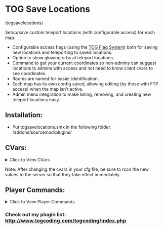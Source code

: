 # TOG Save Locations
(togsavelocations)

Setup/save custom teleport locations (with configurable access) for each map.

* Configurable access flags (using the [TOG Flag System](https://www.togcoding.com/togcoding/index.php#TOGFlagSystem)) both for saving new locations and teleporting to saved locations.
* Option to show glowing orbs at teleport locations.
* Command to get your current coordinates so non-admins can suggest locations to admins with access and not need to know client cvars to see coordinates.
* Rooms are named for easier identification.
* Each map has its own config saved, allowing editing (by those with FTP access) when the map isn't active.
* Admin menu integration to make listing, removing, and creating new teleport locations easy.


## Installation:
* Put togsavelocations.smx in the following folder: /addons/sourcemod/plugins/


## CVars:
<details><summary>Click to View CVars</summary>
<p>

* **tsl_flag_setnew** - Players with this flag will be able to create new teleport locations.

* **tsl_flag_tp** - Players with this flag will be able to use the saved teleports.

* **tsl_showglows** - Show glowing orbs at teleport locations? (0 = Disabled, 1 = Enabled).
</p>
</details>


Note: After changing the cvars in your cfg file, be sure to rcon the new values to the server so that they take effect immediately.

## Player Commands:
<details><summary>Click to View Player Commands</summary>
<p>

* **sm_locs** - Open Saved Locations menu. Access set by CVar: tsl_flag_tp

* **sm_locations** - Open Saved Locations menu. Access set by CVar: tsl_flag_tp

* **sm_saves** - Open Saved Locations menu. Access set by CVar: tsl_flag_tp

* **sm_newsave** - Save new location. Access set by CVar: tsl_flag_setnew

* **sm_createsave** - Save new location. Access set by CVar: tsl_flag_setnew

* **sm_saveloc** - Save new location. Access set by CVar: tsl_flag_setnew

* **sm_reloadlocs** - Reload locations from files. Access set by CVar: tsl_flag_setnew

* **sm_getcoords** - Get current coordinates.

* **sm_coords** - Get current coordinates.
</p>
</details>



### Check out my plugin list: http://www.togcoding.com/togcoding/index.php
